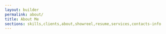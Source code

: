 ```yaml
--- 
layout: builder 
permalink: about/ 
title: About Me 
sections: skills,clients,about,showreel,resume,services,contacts-info 
---
```

